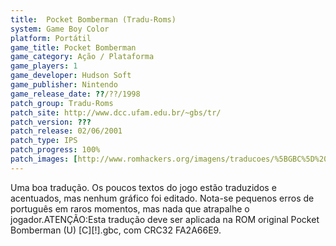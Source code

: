 ```yaml
---
title:  Pocket Bomberman (Tradu-Roms)
system: Game Boy Color
platform: Portátil
game_title: Pocket Bomberman
game_category: Ação / Plataforma
game_players: 1
game_developer: Hudson Soft
game_publisher: Nintendo
game_release_date: ??/??/1998
patch_group: Tradu-Roms
patch_site: http://www.dcc.ufam.edu.br/~gbs/tr/
patch_version: ???
patch_release: 02/06/2001
patch_type: IPS
patch_progress: 100%
patch_images: [http://www.romhackers.org/imagens/traducoes/%5BGBC%5D%20Pocket%20Bomberman%20-%20Tradu-Roms%20-%201.png,http://www.romhackers.org/imagens/traducoes/%5BGBC%5D%20Pocket%20Bomberman%20-%20Tradu-Roms%20-%202.png,http://www.romhackers.org/imagens/traducoes/%5BGBC%5D%20Pocket%20Bomberman%20-%20Tradu-Roms%20-%203.png]
---
```

Uma boa tradução. Os poucos textos do jogo estão traduzidos e acentuados, mas nenhum gráfico foi editado. Nota-se pequenos erros de português em raros momentos, mas nada que atrapalhe o jogador.ATENÇÃO:Esta tradução deve ser aplicada na ROM original Pocket Bomberman (U) [C][!].gbc, com CRC32 FA2A66E9.